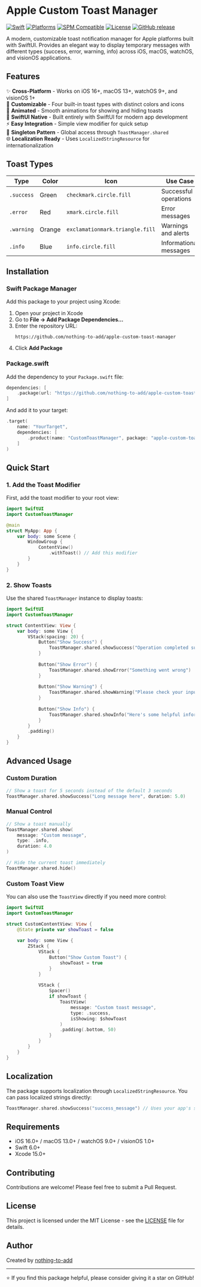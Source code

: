 # Apple Custom Toast Manager

[![Swift](https://img.shields.io/badge/Swift-6.0-orange.svg)](https://swift.org)
[![Platforms](https://img.shields.io/badge/Platforms-iOS%2016%2B%20|%20macOS%2013%2B%20|%20watchOS%209%2B%20|%20visionOS%201%2B-blue.svg)](https://developer.apple.com)
[![SPM Compatible](https://img.shields.io/badge/Swift%20Package%20Manager-compatible-brightgreen.svg)](https://github.com/apple/swift-package-manager)
[![License](https://img.shields.io/github/license/nothing-to-add/apple-custom-toast-manager.svg)](LICENSE)
[![GitHub release](https://img.shields.io/github/release/nothing-to-add/apple-custom-toast-manager.svg)](https://github.com/nothing-to-add/apple-custom-toast-manager/releases)

A modern, customizable toast notification manager for Apple platforms built with SwiftUI. Provides an elegant way to display temporary messages with different types (success, error, warning, info) across iOS, macOS, watchOS, and visionOS applications.

## Features

✨ **Cross-Platform** - Works on iOS 16+, macOS 13+, watchOS 9+, and visionOS 1+  
🎨 **Customizable** - Four built-in toast types with distinct colors and icons  
🔄 **Animated** - Smooth animations for showing and hiding toasts  
📱 **SwiftUI Native** - Built entirely with SwiftUI for modern app development  
⚡ **Easy Integration** - Simple view modifier for quick setup  
🎯 **Singleton Pattern** - Global access through `ToastManager.shared`  
🌐 **Localization Ready** - Uses `LocalizedStringResource` for internationalization  

## Toast Types

| Type | Color | Icon | Use Case |
|------|-------|------|----------|
| `.success` | Green | `checkmark.circle.fill` | Successful operations |
| `.error` | Red | `xmark.circle.fill` | Error messages |
| `.warning` | Orange | `exclamationmark.triangle.fill` | Warnings and alerts |
| `.info` | Blue | `info.circle.fill` | Informational messages |

## Installation

### Swift Package Manager

Add this package to your project using Xcode:

1. Open your project in Xcode
2. Go to **File → Add Package Dependencies...**
3. Enter the repository URL:
   ```
   https://github.com/nothing-to-add/apple-custom-toast-manager
   ```
4. Click **Add Package**

### Package.swift

Add the dependency to your `Package.swift` file:

```swift
dependencies: [
    .package(url: "https://github.com/nothing-to-add/apple-custom-toast-manager.git", from: "1.0.0")
]
```

And add it to your target:

```swift
.target(
    name: "YourTarget",
    dependencies: [
        .product(name: "CustomToastManager", package: "apple-custom-toast-manager")
    ]
)
```

## Quick Start

### 1. Add the Toast Modifier

First, add the toast modifier to your root view:

```swift
import SwiftUI
import CustomToastManager

@main
struct MyApp: App {
    var body: some Scene {
        WindowGroup {
            ContentView()
                .withToast() // Add this modifier
        }
    }
}
```

### 2. Show Toasts

Use the shared `ToastManager` instance to display toasts:

```swift
import SwiftUI
import CustomToastManager

struct ContentView: View {
    var body: some View {
        VStack(spacing: 20) {
            Button("Show Success") {
                ToastManager.shared.showSuccess("Operation completed successfully!")
            }
            
            Button("Show Error") {
                ToastManager.shared.showError("Something went wrong")
            }
            
            Button("Show Warning") {
                ToastManager.shared.showWarning("Please check your input")
            }
            
            Button("Show Info") {
                ToastManager.shared.showInfo("Here's some helpful information")
            }
        }
        .padding()
    }
}
```

## Advanced Usage

### Custom Duration

```swift
// Show a toast for 5 seconds instead of the default 3 seconds
ToastManager.shared.showSuccess("Long message here", duration: 5.0)
```

### Manual Control

```swift
// Show a toast manually
ToastManager.shared.show(
    message: "Custom message",
    type: .info,
    duration: 4.0
)

// Hide the current toast immediately
ToastManager.shared.hide()
```

### Custom Toast View

You can also use the `ToastView` directly if you need more control:

```swift
import SwiftUI
import CustomToastManager

struct CustomContentView: View {
    @State private var showToast = false
    
    var body: some View {
        ZStack {
            VStack {
                Button("Show Custom Toast") {
                    showToast = true
                }
            }
            
            VStack {
                Spacer()
                if showToast {
                    ToastView(
                        message: "Custom toast message",
                        type: .success,
                        isShowing: $showToast
                    )
                    .padding(.bottom, 50)
                }
            }
        }
    }
}
```

## Localization

The package supports localization through `LocalizedStringResource`. You can pass localized strings directly:

```swift
ToastManager.shared.showSuccess("success_message") // Uses your app's string localization
```

## Requirements

- iOS 16.0+ / macOS 13.0+ / watchOS 9.0+ / visionOS 1.0+
- Swift 6.0+
- Xcode 15.0+

## Contributing

Contributions are welcome! Please feel free to submit a Pull Request.

## License

This project is licensed under the MIT License - see the [LICENSE](LICENSE) file for details.

## Author

Created by [nothing-to-add](https://github.com/nothing-to-add)

---

⭐ If you find this package helpful, please consider giving it a star on GitHub!
